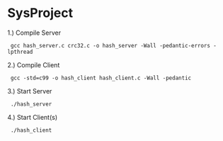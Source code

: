 # SysProject

 1.) Compile Server
 
     gcc hash_server.c crc32.c -o hash_server -Wall -pedantic-errors -lpthread
     
 2.) Compile Client
 
     gcc -std=c99 -o hash_client hash_client.c -Wall -pedantic
    
 3.) Start Server
     
     ./hash_server
     
 4.) Start Client(s)
 
     ./hash_client
